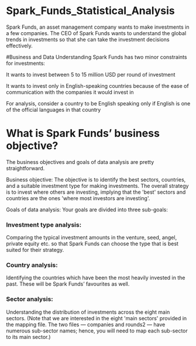 # Spark_Funds_Statistical_Analysis

Spark Funds, an asset management company wants to make investments in a few companies. The CEO of Spark Funds wants to understand the global trends in investments so that she can take the investment decisions effectively.

#Business and Data Understanding
  Spark Funds has two minor constraints for investments:

  It wants to invest between 5 to 15 million USD per round of investment

  It wants to invest only in English-speaking countries because of the ease of communication with the companies it would invest in

  For analysis, consider a country to be English speaking only if English is one of the official languages in that country
  
  
# What is Spark Funds’ business objective?

The business objectives and goals of data analysis are pretty straightforward.

  Business objective: The objective is to identify the best sectors, countries, and a suitable investment type for making investments. The   overall strategy is to invest where others are investing, implying that the 'best' sectors and countries are the ones 'where most         investors are investing'.
  
  Goals of data analysis: Your goals are divided into three sub-goals:
  
  ### Investment type analysis: ###
  Comparing the typical investment amounts in the venture, seed, angel, private equity etc. so that Spark Funds   can choose the type that   is best suited for their strategy.

  ### Country analysis: ###
  Identifying the countries which have been the most heavily invested in the past. These will be Spark Funds’ favourites   as well.

  ### Sector analysis: ###
  Understanding the distribution of investments across the eight main sectors. (Note that we are interested in the eight   'main sectors'   provided in the mapping file. The two files — companies and rounds2 — have numerous sub-sector names; hence, you will       need to map   each sub-sector to its main sector.)
